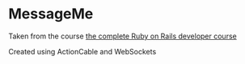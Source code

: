 # MessageMe

Taken from the course [the complete Ruby on Rails developer course](https://www.udemy.com/course/the-complete-ruby-on-rails-developer-course)

Created using ActionCable and WebSockets